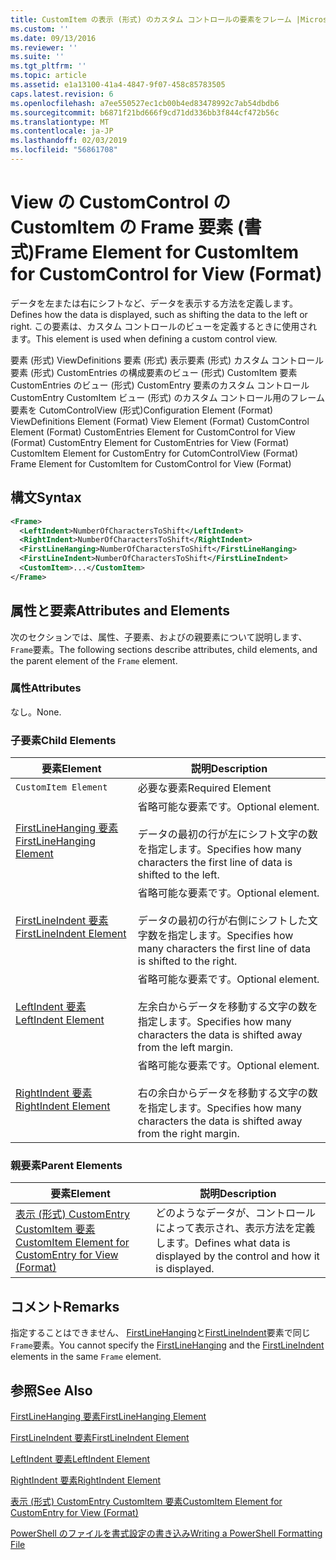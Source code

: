 ```yaml
---
title: CustomItem の表示 (形式) のカスタム コントロールの要素をフレーム |Microsoft Docs
ms.custom: ''
ms.date: 09/13/2016
ms.reviewer: ''
ms.suite: ''
ms.tgt_pltfrm: ''
ms.topic: article
ms.assetid: e1a13100-41a4-4847-9f07-458c85783505
caps.latest.revision: 6
ms.openlocfilehash: a7ee550527ec1cb00b4ed83478992c7ab54dbdb6
ms.sourcegitcommit: b6871f21bd666f9cd71dd336bb3f844cf472b56c
ms.translationtype: MT
ms.contentlocale: ja-JP
ms.lasthandoff: 02/03/2019
ms.locfileid: "56861708"
---
```

# <a name="frame-element-for-customitem-for-customcontrol-for-view-format"></a><span data-ttu-id="77a38-102">View の CustomControl の CustomItem の Frame 要素 (書式)</span><span class="sxs-lookup"><span data-stu-id="77a38-102">Frame Element for CustomItem for CustomControl for View (Format)</span></span>

<span data-ttu-id="77a38-103">データを左または右にシフトなど、データを表示する方法を定義します。</span><span class="sxs-lookup"><span data-stu-id="77a38-103">Defines how the data is displayed, such as shifting the data to the left or right.</span></span> <span data-ttu-id="77a38-104">この要素は、カスタム コントロールのビューを定義するときに使用されます。</span><span class="sxs-lookup"><span data-stu-id="77a38-104">This element is used when defining a custom control view.</span></span>

<span data-ttu-id="77a38-105">要素 (形式) ViewDefinitions 要素 (形式) 表示要素 (形式) カスタム コントロール要素 (形式) CustomEntries の構成要素のビュー (形式) CustomItem 要素 CustomEntries のビュー (形式) CustomEntry 要素のカスタム コントロールCustomEntry CustomItem ビュー (形式) のカスタム コントロール用のフレーム要素を CutomControlView (形式)</span><span class="sxs-lookup"><span data-stu-id="77a38-105">Configuration Element (Format) ViewDefinitions Element (Format) View Element (Format) CustomControl Element (Format) CustomEntries Element for CustomControl for View (Format) CustomEntry Element for CustomEntries for View (Format) CustomItem Element for CustomEntry for CutomControlView (Format) Frame Element for CustomItem for CustomControl for View (Format)</span></span>

## <a name="syntax"></a><span data-ttu-id="77a38-106">構文</span><span class="sxs-lookup"><span data-stu-id="77a38-106">Syntax</span></span>

```xml
<Frame>
  <LeftIndent>NumberOfCharactersToShift</LeftIndent>
  <RightIndent>NumberOfCharactersToShift</RightIndent>
  <FirstLineHanging>NumberOfCharactersToShift</FirstLineHanging>
  <FirstLineIndent>NumberOfCharactersToShift</FirstLineIndent>
  <CustomItem>...</CustomItem>
</Frame>
```

## <a name="attributes-and-elements"></a><span data-ttu-id="77a38-107">属性と要素</span><span class="sxs-lookup"><span data-stu-id="77a38-107">Attributes and Elements</span></span>

<span data-ttu-id="77a38-108">次のセクションでは、属性、子要素、およびの親要素について説明します、`Frame`要素。</span><span class="sxs-lookup"><span data-stu-id="77a38-108">The following sections describe attributes, child elements, and the parent element of the `Frame` element.</span></span>

### <a name="attributes"></a><span data-ttu-id="77a38-109">属性</span><span class="sxs-lookup"><span data-stu-id="77a38-109">Attributes</span></span>

<span data-ttu-id="77a38-110">なし。</span><span class="sxs-lookup"><span data-stu-id="77a38-110">None.</span></span>

### <a name="child-elements"></a><span data-ttu-id="77a38-111">子要素</span><span class="sxs-lookup"><span data-stu-id="77a38-111">Child Elements</span></span>

|<span data-ttu-id="77a38-112">要素</span><span class="sxs-lookup"><span data-stu-id="77a38-112">Element</span></span>|<span data-ttu-id="77a38-113">説明</span><span class="sxs-lookup"><span data-stu-id="77a38-113">Description</span></span>|
|-------------|-----------------|
|`CustomItem Element`|<span data-ttu-id="77a38-114">必要な要素</span><span class="sxs-lookup"><span data-stu-id="77a38-114">Required Element</span></span>|
|[<span data-ttu-id="77a38-115">FirstLineHanging 要素</span><span class="sxs-lookup"><span data-stu-id="77a38-115">FirstLineHanging Element</span></span>](./firstlinehanging-element-for-frame-for-customcontrol-for-view-format.md)|<span data-ttu-id="77a38-116">省略可能な要素です。</span><span class="sxs-lookup"><span data-stu-id="77a38-116">Optional element.</span></span><br /><br /> <span data-ttu-id="77a38-117">データの最初の行が左にシフト文字の数を指定します。</span><span class="sxs-lookup"><span data-stu-id="77a38-117">Specifies how many characters the first line of data is shifted to the left.</span></span>|
|[<span data-ttu-id="77a38-118">FirstLineIndent 要素</span><span class="sxs-lookup"><span data-stu-id="77a38-118">FirstLineIndent Element</span></span>](./firstlineindent-element-for-frame-for-customcontrol-for-view-format.md)|<span data-ttu-id="77a38-119">省略可能な要素です。</span><span class="sxs-lookup"><span data-stu-id="77a38-119">Optional element.</span></span><br /><br /> <span data-ttu-id="77a38-120">データの最初の行が右側にシフトした文字数を指定します。</span><span class="sxs-lookup"><span data-stu-id="77a38-120">Specifies how many characters the first line of data is shifted to the right.</span></span>|
|[<span data-ttu-id="77a38-121">LeftIndent 要素</span><span class="sxs-lookup"><span data-stu-id="77a38-121">LeftIndent Element</span></span>](./leftindent-element-for-frame-for-customcontrol-for-view-format.md)|<span data-ttu-id="77a38-122">省略可能な要素です。</span><span class="sxs-lookup"><span data-stu-id="77a38-122">Optional element.</span></span><br /><br /> <span data-ttu-id="77a38-123">左余白からデータを移動する文字の数を指定します。</span><span class="sxs-lookup"><span data-stu-id="77a38-123">Specifies how many characters the data is shifted away from the left margin.</span></span>|
|[<span data-ttu-id="77a38-124">RightIndent 要素</span><span class="sxs-lookup"><span data-stu-id="77a38-124">RightIndent Element</span></span>](./rightindent-element-for-frame-for-customcontrol-for-view-format.md)|<span data-ttu-id="77a38-125">省略可能な要素です。</span><span class="sxs-lookup"><span data-stu-id="77a38-125">Optional element.</span></span><br /><br /> <span data-ttu-id="77a38-126">右の余白からデータを移動する文字の数を指定します。</span><span class="sxs-lookup"><span data-stu-id="77a38-126">Specifies how many characters the data is shifted away from the right margin.</span></span>|

### <a name="parent-elements"></a><span data-ttu-id="77a38-127">親要素</span><span class="sxs-lookup"><span data-stu-id="77a38-127">Parent Elements</span></span>

|<span data-ttu-id="77a38-128">要素</span><span class="sxs-lookup"><span data-stu-id="77a38-128">Element</span></span>|<span data-ttu-id="77a38-129">説明</span><span class="sxs-lookup"><span data-stu-id="77a38-129">Description</span></span>|
|-------------|-----------------|
|[<span data-ttu-id="77a38-130">表示 (形式) CustomEntry CustomItem 要素</span><span class="sxs-lookup"><span data-stu-id="77a38-130">CustomItem Element for CustomEntry for View (Format)</span></span>](./customitem-element-for-customentry-for-customcontrol-for-view-format.md)|<span data-ttu-id="77a38-131">どのようなデータが、コントロールによって表示され、表示方法を定義します。</span><span class="sxs-lookup"><span data-stu-id="77a38-131">Defines what data is displayed by the control and how it is displayed.</span></span>|

## <a name="remarks"></a><span data-ttu-id="77a38-132">コメント</span><span class="sxs-lookup"><span data-stu-id="77a38-132">Remarks</span></span>

<span data-ttu-id="77a38-133">指定することはできません、 [FirstLineHanging](./firstlinehanging-element-for-frame-for-customcontrol-for-view-format.md)と[FirstLineIndent](./firstlineindent-element-for-frame-for-customcontrol-for-view-format.md)要素で同じ`Frame`要素。</span><span class="sxs-lookup"><span data-stu-id="77a38-133">You cannot specify the [FirstLineHanging](./firstlinehanging-element-for-frame-for-customcontrol-for-view-format.md) and the [FirstLineIndent](./firstlineindent-element-for-frame-for-customcontrol-for-view-format.md) elements in the same `Frame` element.</span></span>

## <a name="see-also"></a><span data-ttu-id="77a38-134">参照</span><span class="sxs-lookup"><span data-stu-id="77a38-134">See Also</span></span>

[<span data-ttu-id="77a38-135">FirstLineHanging 要素</span><span class="sxs-lookup"><span data-stu-id="77a38-135">FirstLineHanging Element</span></span>](./firstlinehanging-element-for-frame-for-customcontrol-for-view-format.md)

[<span data-ttu-id="77a38-136">FirstLineIndent 要素</span><span class="sxs-lookup"><span data-stu-id="77a38-136">FirstLineIndent Element</span></span>](./firstlineindent-element-for-frame-for-customcontrol-for-view-format.md)

[<span data-ttu-id="77a38-137">LeftIndent 要素</span><span class="sxs-lookup"><span data-stu-id="77a38-137">LeftIndent Element</span></span>](./leftindent-element-for-frame-for-customcontrol-for-view-format.md)

[<span data-ttu-id="77a38-138">RightIndent 要素</span><span class="sxs-lookup"><span data-stu-id="77a38-138">RightIndent Element</span></span>](./rightindent-element-for-frame-for-customcontrol-for-view-format.md)

[<span data-ttu-id="77a38-139">表示 (形式) CustomEntry CustomItem 要素</span><span class="sxs-lookup"><span data-stu-id="77a38-139">CustomItem Element for CustomEntry for View (Format)</span></span>](./customitem-element-for-customentry-for-customcontrol-for-view-format.md)

[<span data-ttu-id="77a38-140">PowerShell のファイルを書式設定の書き込み</span><span class="sxs-lookup"><span data-stu-id="77a38-140">Writing a PowerShell Formatting File</span></span>](./writing-a-powershell-formatting-file.md)
